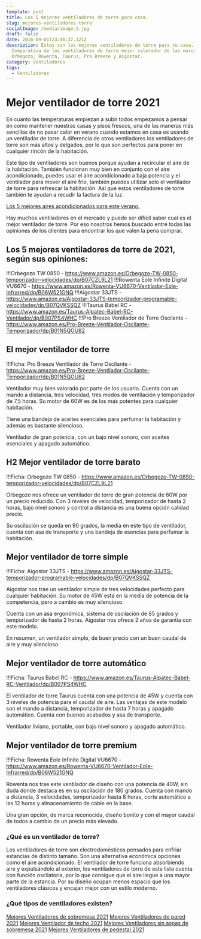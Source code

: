 ```yaml
---
template: post
title: Los 5 mejores ventiladores de torre para casa.
slug: mejores-ventiladores-torre
socialImage: /media/image-2.jpg
draft: false
date: 2016-09-01T23:46:37.121Z
description: Estos son los mejores ventiladores de torre para tu casa.
  Comparativa de los ventiladores de torre mejor valorador de las marcas
  Orbegozo, Rowenta, Taurus, Pro Breeze y Aigostar.
category: Ventiladores
tags:
  - Ventiladores
---
```

# Mejor ventilador de torre 2021

En cuanto las temperaturas empiezan a subir todos empezamos a pensar en como mantener nuestras casas y pisos frescos, una de las maneras más sencillas de no pasar calor en verano cuando estamos en casa es usando un ventilador de torre. A diferencia de otros ventiladores los ventiladores de torre son más altos y delgados, por lo que son perfectos para poner en cualquier rincón de la habitación.

Este tipo de ventiladores son buenos porque ayudan a recircular el aire de la habitación. También funcionan muy bien en conjunto con el aire acondicionado, puedes usar el aire acondicionado a baja potencia y el ventilador para mover el aire frio, también puedes utilizar solo el ventilador de torre para refrescar la habitación. Así que estos ventiladores de torre también te ayudan a recudir la factura de la luz.

[Los 5 mejores aires acondicionados para este verano.](google.com)

Hay muchos ventiladores en el mercado y puede ser difícil saber cual es el mejor ventilador de torre. Por eso nosotros hemos buscado entre todas las opiniones de los clientes para encontrar los que valen la pena comprar.

## Los 5 mejores ventiladores de torre de 2021, según sus opiniones:

!!!Orbegozo TW 0850 - https://www.amazon.es/Orbegozo-TW-0850-temporizador-velocidades/dp/B07CZL9L21
!!!Rowenta Eole Infinite Digital VU6670 - https://www.amazon.es/Rowenta-VU6670-Ventilador-Eole-Infrarred/dp/B06W521GNQ
!!!Aigostar 33JTS - https://www.amazon.es/Aigostar-33JTS-temporizador-programable-velocidades/dp/B07QVKSSQZ
!!!Taurus Babel RC - https://www.amazon.es/Taurus-Alpatec-Babel-RC-Ventilador/dp/B007PS4WHC
!!!Pro Breeze Ventilador de Torre Oscilante - https://www.amazon.es/Pro-Breeze-Ventilador-Oscilante-Temporizador/dp/B01N5QOU82

## El mejor ventilador de torre

!!!Ficha: Pro Breeze Ventilador de Torre Oscilante - https://www.amazon.es/Pro-Breeze-Ventilador-Oscilante-Temporizador/dp/B01N5QOU82

Ventilador muy bien valorado por parte de los usuario. Cuenta con un mando a distancia, tres velocidad, tres modos de ventilación y temporizador de 7,5 horas.
Su motor de 60W es de los más potentes para cualquier habitación.

Tiene una bandeja de aceites esenciales para perfumar la habitación y además es bastante silencioso.

Ventilador de gran potencia, con un bajo nivel sonoro, con aceites esenciales y apagado automático.

## H2 Mejor ventilador de torre barato

!!!Ficha: Orbegozo TW 0850 - https://www.amazon.es/Orbegozo-TW-0850-temporizador-velocidades/dp/B07CZL9L21

Orbegozo nos ofrece un ventilador de torre de gran potencia de 60W por un precio reducido. Con 3 niveles de velocidad, temporizador de hasta 2 horas, bajo nivel sonoro y control a distancia es una buena opción calidad precio.

Su oscilación se queda en 90 grados, la media en este tipo de ventilador, cuenta con asa de transporte y una bandeja de esencias para perfumar la habitación.

## Mejor ventilador de torre simple

!!!Ficha: Aigostar 33JTS - https://www.amazon.es/Aigostar-33JTS-temporizador-programable-velocidades/dp/B07QVKSSQZ

Aigostar nos trae un ventilador simple de tres velocidades perfecto para cualquier habitación. Su motor de 45W está en la media de potencia de la competencia, pero a cambio es muy silencioso.

Cuenta con un asa ergonómica, sistema de oscilación de 85 grados y temporizador de hasta 2 horas. Aigostar nos ofrece 2 años de garantía con este modelo.

En resumen, un ventilador simple, de buen precio con un buen caudal de aire y muy silencioso.

## Mejor ventilador de torre automático

!!!Ficha: Taurus Babel RC - https://www.amazon.es/Taurus-Alpatec-Babel-RC-Ventilador/dp/B007PS4WHC

El ventilador de torre Taurus cuenta con una potencia de 45W y cuenta con 3 niveles de potencia para el caudal de aire.
Las ventajas de este modelo son el mando a distancia, temporizador de hasta 7 horas y apagado automático. Cuenta con buenos acabados y asa de transporte.

Ventilador liviano, portable, con bajo nivel sonoro y apagado automático.

## Mejor ventilador de torre premium

!!!Ficha: Rowenta Eole Infinite Digital VU6670 - https://www.amazon.es/Rowenta-VU6670-Ventilador-Eole-Infrarred/dp/B06W521GNQ

Rowenta nos trae este ventilador de diseño con una potencia de 40W, sin duda donde destaca es en su oscilación de 180 grados.
Cuenta con mando a distancia, 3 velocidades, temporizador hasta 8 horas, corte automático a las 12 horas y almacenamiento de cable en la base.

Una gran opción, de marca reconocida, diseño bonito y con el mayor caudal de todos a cambio de un precio más elevado.

### ¿Qué es un ventilador de torre?

Los ventiladores de torre son electrodomésticos pensados para enfriar estancias de distinto tamaño. Son una alternativa económica opciones como el aire acondicionado.
El ventilador de torre funciona absorbiendo aire y expulsándolo al exterior, los ventiladores de torre de esta lista cuenta con función oscilatoria, por lo que consigue que el aire llegue a una mayor parte de la estancia. Por su diseño ocupan menos espacio que los ventiladores clásicos y encajan mejor con un estilo moderno.

### ¿Qué tipos de ventiladores existen?

[Mejores Ventiladores de sobremesa 2021]()
[Mejores Ventiladores de pared 2021]()
[Mejores Ventilador de techo 2021]()
[Mejores Ventiladores sin aspas de sobremesa 2021]()
[Mejores Ventiladores de pedestal 2021]()